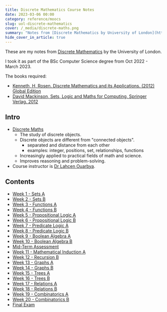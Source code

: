 ```yaml
---
title: Discrete Mathematics Course Notes
date: 2023-03-06 00:00
category: reference/moocs
slug: uol-discrete-mathematics
cover: /_media/discrete-maths.png
summary: "Notes from [Discrete Mathematics by University of London](https://www.coursera.org/learn/uol-discrete-mathematics)"
hide_cover_in_article: true
---
```


These are my notes from [Discrete Mathematics](https://www.coursera.org/learn/uol-discrete-mathematics/) by the University of London.

I took it as part of the BSc Computer Science degree from Oct 2022 - March 2023.

The books required:

- [Kenneth, H, Rosen. Discrete Mathematics and its Applications. (2012) Global Edition](https://www.amazon.com.au/Discrete-Mathematics-Applications-Kenneth-Rosen/dp/0072899050)
- [David Mackinson, Sets, Logic and Maths for Computing, Springer Verlag. 2012](https://www.amazon.com/Computing-Undergraduate-Topics-Computer-Science/dp/1447124995)

## Intro

* [Discrete Maths](../../../../permanent/discrete-maths.md)
    * The study of discrete objects.
    * Discrete objects are different from "connected objects".
        * separated and distance from each other
        * examples: integer, positions, set, relationships, functions
    * Increasingly applied to practical fields of math and science.
    * Improves reasoning and problem-solving.
* Course instructor is [Dr Lahcen Ouarbya](https://www.gold.ac.uk/computing/people/l-ouarbya/).
 
## Contents

* [Week 1 - Sets A](week-1-sets-a.md)
* [Week 2 - Sets B](week-2-sets-b.md)
* [Week 3 - Functions A](week-3-functions-a.md)
* [Week 4 - Functions B](week-4-functions-b.md)
* [Week 5 - Propositional Logic A](week-5-propositional-logic-a.md)
* [Week 6 - Propositional Logic B](week-6-propositional-logic-b.md)
* [Week 7 - Predicate Logic A](week-7-predicate-logic-a.md)
* [Week 8 - Predicate Logic B](week-8-predicate-logic-b.md)
* [Week 9 - Boolean Algebra A](week-9-boolean-algebra-a.md)
* [Week 10 - Boolean Algebra B](week-10-boolean-algebra-b.md)
* [Mid-Term Assessment](mid-term-assessment.md)
* [Week 11 - Mathematical Induction A](week-11-mathematical-induction-a.md)
* [Week 12 - Recursion B](week-12-recursion-b.md)
* [Week 13 - Graphs A](week-13-graphs-a.md)
* [Week 14 - Graphs B](week-14-graphs-b.md)
* [Week 15 - Trees A](week-15-trees-a.md)
* [Week 16 - Trees B](week-16-trees-b.md)
* [Week 17 - Relations A](week-17-relations-a.md)
* [Week 18 - Relations B](week-18-relations-b.md)
* [Week 19 - Combinatorics A](week-19-combinatorics-a.md)
* [Week 20 - Combinatorics B](week-20-combinatorics-b.md)
* [Final Exam](final-exam.md)